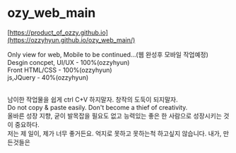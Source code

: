 # ozy_web_main
[https://product_of_ozzy.github.io](https://ozzyhyun.github.io/ozy_web_main/)

Only view for web, Mobile to be continued...(웹 완성후 모바일 작업예정)
<br> Desgin concpet, UI/UX - 100%(ozzyhyun)
<br> Front HTML/CSS - 100%(ozzyhyun)
<br> js,JQuery - 40%(ozzyhyun)

<br>남이한 작업물을 쉽게 ctrl C+V 하지말자. 창작의 도둑이 되지말자. 
<br>Do not copy & paste easily. Don't become a thief of creativity.
<br>올바른 성장 지향, 굳이 발목잡을 필요도 없고 능력있는 좋은 한 사람으로 성장시키는 것이 중요하다.
<br>저는 제 일이, 제가 너무 좋거든요. 억지로 못하고 못하는척 하고싶지 않습니다. 내가, 만든것들은



